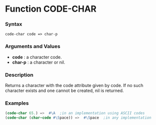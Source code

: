 <!-- Generated on 05/10/2020 by https://github.com/anto2oo/clhs-evolved -->

# Function CODE-CHAR

### Syntax
`code-char code => char-p`  


### Arguments and Values
- **code** : a character code.   
- **char-p** : a character or nil.   


### Description
Returns a character with the code attribute given by code. If no such character exists and one cannot be created, nil is returned.



### Examples
```lisp 
(code-char 65.) =>  #\A  ;in an implementation using ASCII codes
(code-char (char-code #\Space)) =>  #\Space  ;in any implementation
```
